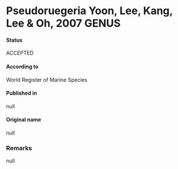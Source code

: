 # Pseudoruegeria Yoon, Lee, Kang, Lee & Oh, 2007 GENUS

#### Status
ACCEPTED

#### According to
World Register of Marine Species

#### Published in
null

#### Original name
null

### Remarks
null